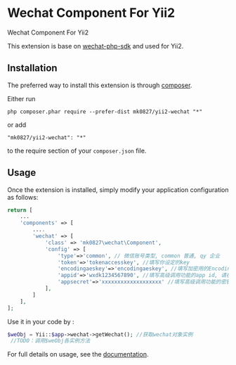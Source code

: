 Wechat Component For Yii2
=========================
Wechat Component  For Yii2

This extension is base on [wechat-php-sdk](https://github.com/dodgepudding/wechat-php-sdk) and used for Yii2.

Installation
------------

The preferred way to install this extension is through [composer](http://getcomposer.org/download/).

Either run

```
php composer.phar require --prefer-dist mk0827/yii2-wechat "*"
```

or add

```
"mk0827/yii2-wechat": "*"
```

to the require section of your `composer.json` file.


Usage
-----

Once the extension is installed, simply modify your application configuration as follows:

```php
return [
    ...
    'components' => [
        ....
        'wechat' => [
            'class' => 'mk0827\wechat\Component',
            'config' => [
                'type'=>'common', // 微信账号类型, common 普通, qy 企业
                'token'=>'tokenaccesskey', //填写你设定的key
                'encodingaeskey'=>'encodingaeskey', //填写加密用的EncodingAESKey
                'appid'=>'wxdk1234567890', //填写高级调用功能的app id, 请在微信开发模式后台查询
                'appsecret'=>'xxxxxxxxxxxxxxxxxxx' //填写高级调用功能的密钥
            ],
        ]
    ],
];
```

Use it in your code by  :

```php
$weObj = Yii::$app->wechat->getWechat(); //获取wechat对象实例
 //TODO：调用$weObj各实例方法
```

For full details on usage, see the [documentation](https://github.com/dodgepudding/wechat-php-sdk).